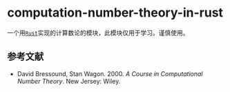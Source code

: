 # computation-number-theory-in-rust

一个用[`Rust`](https://www.rust-lang.org/)实现的计算数论的模块，此模块仅用于学习。谨慎使用。


## 参考文献

* David Bressound, Stan Wagon. 2000. *A Course in Computational Number Theory*. New Jersey: Wiley.
